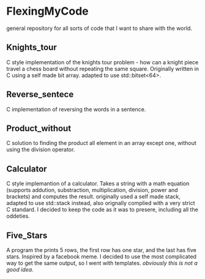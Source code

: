 # FlexingMyCode
general repository for all sorts of code that I want to share with the world.

## Knights_tour
C style implementation of the knights tour problem - how can a knight piece travel a chess board without repeating the same square.
Originally written in C using a self made bit array. adapted to use std::bitset<64>.

## Reverse_sentece
C implementation of reversing the words in a sentence.

## Product_without
C solution to finding the product all element in an array except one, without using the division operator.

## Calculator
C style implemantion of a calculator. Takes a string with a math equation (supports addution, substraction, multiplication, division, power and brackets) and computes the result.
originally used a self made stack, adapted to use std::stack<double> instead, also orignally complied with a very strict C standard. I decided to keep the code as it was to presere, including all the oddeties.

## Five_Stars
A program the prints 5 rows, the first row has one star, and the last has five stars. Inspired by a facebook meme. I decided to use the most complicated way to get the same output, so I went with templates. *obviously this is not a good idea*.
